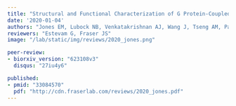 ```yaml
---
title: "Structural and Functional Characterization of G Protein-Coupled Receptors with Deep Mutational Scanning"
date: '2020-01-04'
authors: "Jones EM, Lubock NB, Venkatakrishnan AJ, Wang J, Tseng AM, Paggi JM, Latorraca NR, Cancilla D, Satyadi M, Davis JE, Babu MM, Dror RO, Kosuri S"
reviewers: "Estevam G, Fraser JS"
image: "/lab/static/img/reviews/2020_jones.png"

peer-review:
- biorxiv_version: "623108v3"
  disqus: "27iu4y6"

published:
- pmid: "33084570"
  pdf: "http://cdn.fraserlab.com/reviews/2020_jones.pdf"
---
```

